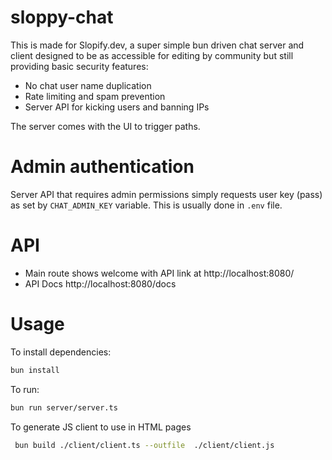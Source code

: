 # sloppy-chat

This is made for Slopify.dev, a super simple bun driven chat server and client designed to be as accessible for editing by community but still providing basic security features:
- No chat user name duplication
- Rate limiting and spam prevention 
- Server API for kicking users and banning IPs 

The server comes with the UI to trigger paths.

# Admin authentication 

Server API that requires admin permissions simply requests user key (pass) as set by `CHAT_ADMIN_KEY` variable.
This is usually done in `.env` file.

# API

* Main route shows welcome with API link at http://localhost:8080/
* API Docs http://localhost:8080/docs
  
# Usage 

To install dependencies:

```bash
bun install
```

To run:

```bash
bun run server/server.ts
```

To generate JS client to use in HTML pages
```bash
 bun build ./client/client.ts --outfile  ./client/client.js
```
